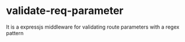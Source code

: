 # validate-req-parameter
It is a expressjs middleware for validating route parameters with a regex pattern
